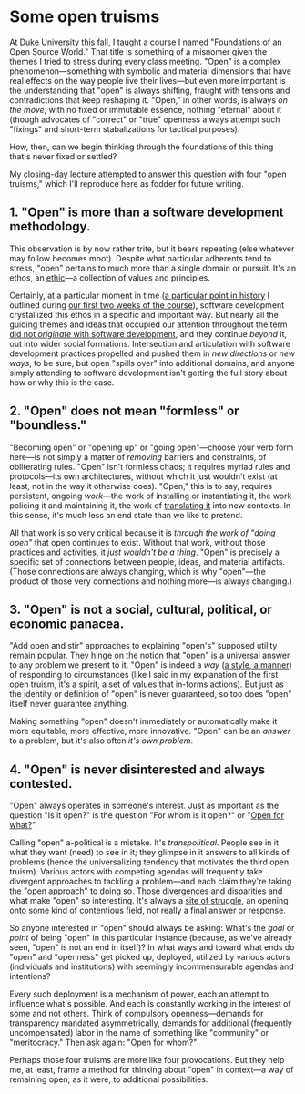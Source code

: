 # Some open truisms

At Duke University this fall, I taught a course I named "Foundations of an Open Source World." That title is something of a misnomer given the themes I tried to stress during every class meeting. "Open" is a complex phenomenon—something with symbolic and material dimensions that have real effects on the way people live their lives—but even more important is the understanding that "open" is always shifting, fraught with tensions and contradictions that keep reshaping it. "Open," in other words, is always _on the move_, with no fixed or immutable essence, nothing "eternal" about it (though advocates of "correct" or "true" openness always attempt such "fixings" and short-term stabalizations for tactical purposes).

How, then, can we begin thinking through the foundations of this thing that's never fixed or settled?

My closing-day lecture attempted to answer this question with four "open truisms," which I'll reproduce here as fodder for future writing.

## 1. "Open" is more than a software development methodology.

This observation is by now rather trite, but it bears repeating (else whatever may follow becomes moot). Despite what particular adherents tend to stress, "open" pertains to much more than a single domain or pursuit. It's an ethos, an [ethic](https://opensource.com/life/13/1/want-understand-open-source-live-its-developers)—a collection of values and principles.

Certainly, at a particular moment in time ([a particular point in history](http://www.press.uchicago.edu/ucp/books/book/chicago/F/bo3773600.html) I outlined during [our first two weeks of the course](http://wayner.org/node/5)), software development crystallized this ethos in a specific and important way. But nearly all the guiding themes and ideas that occupied our attention throughout the term [did not _originate_ with software development](http://www.hup.harvard.edu/catalog.php?isbn=9780674072527), and they continue _beyond_ it, out into wider social formations. Intersection and articulation with software development practices propelled and pushed them in _new directions_ or _new ways_, to be sure, but open "spills over" into additional domains, and anyone simply attending to software development isn't getting the full story about how or why this is the case.

## 2. "Open" does not mean "formless" or "boundless."

"Becoming open" or "opening up" or "going open"—choose your verb form here—is not simply a matter of _removing_ barriers and constraints, of obliterating rules. "Open" isn't formless chaos; it requires myriad rules and protocols—its own architectures, without which it just wouldn't exist (at least, not in the way it otherwise does). "Open," this is to say, requires persistent, ongoing _work_—the work of installing or instantiating it, the work policing it and maintaining it, the work of [translating it](http://www.ephemerajournal.org/sites/default/files/12-4tkacz_0.pdf) into new contexts. In this sense, it's much less an end state than we like to pretend.

All that work is so very critical because it is _through the work of "doing open"_ that open continues to exist. Without that work, without those practices and activities, it _just wouldn't be a thing_. "Open" is precisely a specific set of connections between people, ideas, and material artifacts. (Those connections are always changing, which is why "open"—the product of those very connections and nothing more—is always changing.)

## 3. "Open" is not a social, cultural, political, or economic panacea.

"Add open and stir" approaches to explaining "open's" supposed utility remain popular. They hinge on the notion that "open" is a universal answer to any problem we present to it. "Open" is indeed a _way_ ([a style, a manner](http://charleneli.com/books/open-leadership/)) of responding to circumstances (like I said in my explanation of the first open truism, it's a spirit, a set of values that in-forms actions). But just as the identity or definition of "open" is never guaranteed, so too does "open" itself never guarantee anything.

Making something "open" doesn't immediately or automatically make it more equitable, more effective, more innovative. "Open" can be an _answer_ to a problem, but it's also often _it's own problem_.

## 4. "Open" is never disinterested and always contested.

"Open" always operates in someone's interest. Just as important as the question "Is it open?" is the question "For whom is it open?" or "[Open for what?](https://mitpress.mit.edu/books/opening-education)"

Calling "open" a-political is a mistake. It's _transpolitical_. People see in it what they want (need) to see in it; they glimpse in it answers to all kinds of problems (hence the universalizing tendency that motivates the third open truism). Various actors with competing agendas will frequently take divergent approaches to tackling a problem—and each claim they're taking the "open approach" to doing so. Those divergences and disparities and what make "open" so interesting. It's always a [site of struggle](https://www.wiley.com/en-us/The+Age+of+Sharing-p-9781509512294), an opening onto some kind of contentious field, not really a final answer or response.

So anyone interested in "open" should always be asking: What's the _goal_ or _point_ of being "open" in this particular instance (because, as we've already seen, "open" is not an end in itself)? In what ways and toward what ends do "open" and "openness" get picked up, deployed, utilized by various actors (individuals and institutions) with seemingly incommensurable agendas and intentions?

Every such deployment is a mechanism of power, each an attempt to influence what's possible. And each is constantly working in the interest of some and not others. Think of compulsory openness—demands for transparency mandated asymmetrically, demands for additional (frequently uncompensated) labor in the name of something like "community" or "meritocracy." Then ask again: "Open for whom?"

Perhaps those four truisms are more like four provocations. But they help me, at least, frame a method for thinking about "open" in context—a way of remaining open, as it were, to additional possibilities.
